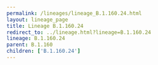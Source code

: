 ```yaml
---
permalink: /lineages/lineage_B.1.160.24.html
layout: lineage_page
title: Lineage B.1.160.24
redirect_to: ../lineage.html?lineage=B.1.160.24
lineage: B.1.160.24
parent: B.1.160
children: ['B.1.160.24']
---
```

